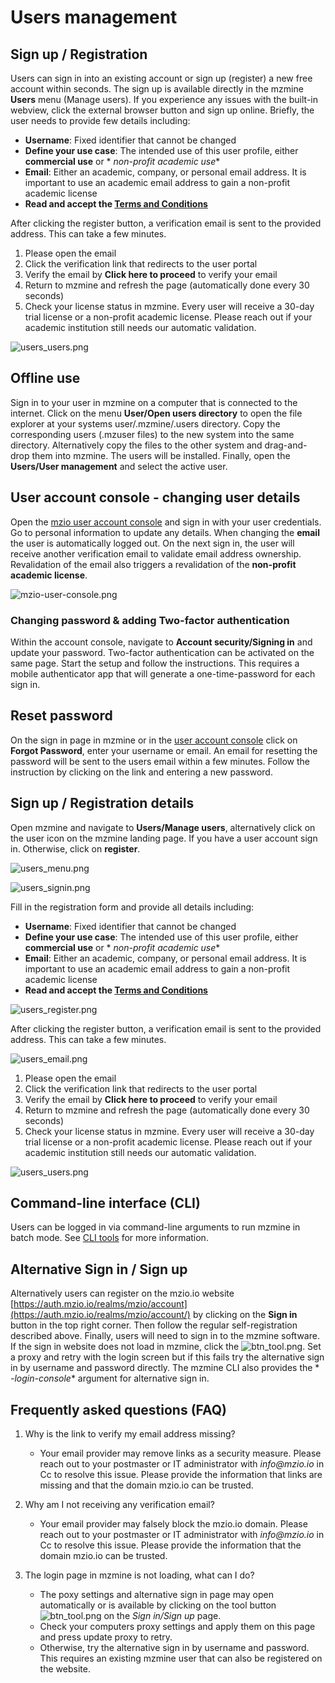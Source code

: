 # Users management

## Sign up / Registration

Users can sign in into an existing account or sign up (register) a new free account within seconds.
The sign up is available
directly in the mzmine **Users** menu (Manage users). If you experience any issues with the built-in
webview, click the
external browser button and sign up online. Briefly, the user needs to provide few details
including:

- **Username**: Fixed identifier that cannot be changed
- **Define your use case**: The intended use of this user profile, either **commercial use** or *
  *non-profit academic use**
- **Email**: Either an academic, company, or personal email address. It is important to use an
  academic email address to gain a non-profit academic license
- **Read and accept the [Terms and Conditions](https://mzio.io/general-terms-and-conditions/)**

After clicking the register button, a verification email is sent to the provided address. This can
take
a few minutes.

1. Please open the email
2. Click the verification link that redirects to the user portal
3. Verify the email by **Click here to proceed** to verify your email
4. Return to mzmine and refresh the page (automatically done every 30 seconds)
5. Check your license status in mzmine. Every user will receive a 30-day trial license or a
   non-profit academic license. Please reach out if your academic institution still needs our
   automatic validation.

![users_users.png](img/users_users.png)

## Offline use

Sign in to your user in mzmine on a computer that is connected to the internet. Click on the menu
**User/Open users directory** to open the file explorer at your systems user/.mzmine/.users
directory.
Copy the corresponding users (.mzuser files) to the new system into the same directory.
Alternatively copy the files
to the other system and drag-and-drop them into mzmine. The users will be installed.
Finally, open the **Users/User management** and select the active user.

## User account console - changing user details

Open the [mzio user account console](https://auth.mzio.io/realms/mzio/account/) and sign in with
your user
credentials. Go to personal information to update any details. When changing the **email** the user
is automatically
logged out. On the next sign in, the user will receive another verification email to validate email
address ownership.
Revalidation of the email also triggers a revalidation of the **non-profit academic license**.

![mzio-user-console.png](img%2Fmzio-user-console.png)

### Changing password & adding Two-factor authentication

Within the account console, navigate to **Account security/Signing in** and update your password.
Two-factor authentication can be activated on the same page. Start the setup and follow the
instructions.
This requires a mobile authenticator app that will generate a one-time-password for each sign in.

## Reset password

On the sign in page in mzmine or in
the [user account console](https://auth.mzio.io/realms/mzio/account/) click on **Forgot Password**,
enter your username or email.
An email for resetting the password will be sent to the users email within a few minutes. Follow the
instruction by
clicking on the link and entering a new password.

## Sign up / Registration details

Open mzmine and navigate to **Users/Manage users**, alternatively click on the user icon on the
mzmine landing page.
If you have a user account sign in. Otherwise, click on **register**.

![users_menu.png](img%2Fusers_menu.png)

![users_signin.png](img%2Fusers_signin.png)

Fill in the registration form and provide all details including:

- **Username**: Fixed identifier that cannot be changed
- **Define your use case**: The intended use of this user profile, either **commercial use** or *
  *non-profit academic use**
- **Email**: Either an academic, company, or personal email address. It is important to use an
  academic email address to gain a non-profit academic license
- **Read and accept the [Terms and Conditions](https://mzio.io/general-terms-and-conditions/)**

![users_register.png](img%2Fusers_register.png)

After clicking the register button, a verification email is sent to the provided address. This can
take
a few minutes.

![users_email.png](img%2Fusers_email.png)

1. Please open the email
2. Click the verification link that redirects to the user portal
3. Verify the email by **Click here to proceed** to verify your email
4. Return to mzmine and refresh the page (automatically done every 30 seconds)
5. Check your license status in mzmine. Every user will receive a 30-day trial license or a
   non-profit academic license. Please reach out if your academic institution still needs our
   automatic validation.

![users_users.png](img%2Fusers_users.png)

## Command-line interface (CLI)

Users can be logged in via command-line arguments to run mzmine in batch mode.
See [CLI tools](../commandline_tool.md) for more information.

## Alternative Sign in / Sign up

Alternatively users can register on the mzio.io
website [https://auth.mzio.io/realms/mzio/account](https://auth.mzio.io/realms/mzio/account/) by
clicking on the **Sign in** button in the top right corner.
Then follow the regular self-registration described above. Finally, users will need to sign in to
the mzmine software. If the sign in website does not load in mzmine, click
the ![btn_tool.png](img/btn_tool.png). Set a proxy and retry with the login screen but if this fails
try the alternative sign in by username and password directly. The mzmine CLI also provides the *
*-login-console** argument for alternative sign in.

## Frequently asked questions (FAQ)

1. Why is the link to verify my email address missing?
    - Your email provider may remove links as a security measure. Please reach out to your
      postmaster or IT administrator with _info@mzio.io_ in Cc to resolve this issue. Please provide
      the information that links are missing and that the domain mzio.io can be trusted.

2. Why am I not receiving any verification email?
    - Your email provider may falsely block the mzio.io domain. Please reach out to your postmaster
      or IT administrator with _info@mzio.io_ in Cc to resolve this issue. Please provide the
      information that the domain mzio.io can be trusted.

3. The login page in mzmine is not loading, what can I do?
    - The poxy settings and alternative sign in page may open automatically or is available by
      clicking on the tool button ![btn_tool.png](imt/btn_tool.png) on the _Sign in/Sign up_ page.
    - Check your computers proxy settings and apply them on this page and press update proxy to
      retry.
    - Otherwise, try the alternative sign in by username and password. This requires an existing
      mzmine user that can also be registered on the website. 